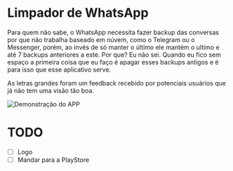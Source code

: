 # Limpador de WhatsApp

Para quem não sabe, o WhatsApp necessita fazer backup das conversas por que não trabalha baseado em núvem, como o Telegram ou o Messenger, porém, ao invés de só manter o último ele mantém o ultimo e até 7 backups anteriores a este. Por que? Eu não sei. Quando eu fico sem espaço a primeira coisa que eu faço é apagar esses backups antigos e é para isso que esse aplicativo serve.

As letras grandes foram um feedback recebido por potenciais usuários que já não tem uma visão tão boa.

![Demonstração do APP](https://imgur.com/XqoLQwz)


# TODO
- [ ] Logo
- [ ] Mandar para a PlayStore
